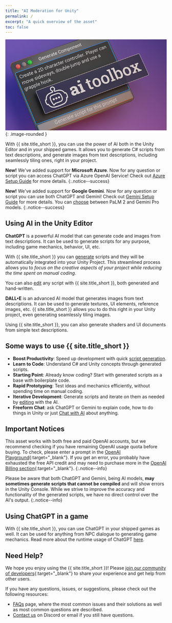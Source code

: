 ```yaml
---
title: "AI Moderation for Unity"
permalink: /
excerpt: "A quick overview of the asset"
toc: false
---
```


![](../assets/images/banners/sg-banner-1.png){: .image-rounded }

With {{ site.title_short }}, you can use the power of AI both in the Unity Editor and in your shipped games. It allows you to generate C# scripts from text descriptions, and generate images from text descriptions, including seamlessly tiling ones, right in your project.

**New!** We've added support for **Microsoft Azure**. Now for any question or script you can access ChatGPT via Azure OpenAI Service! Check out [Azure Setup Guide](/azure-set-up/) for more details.
{:.notice--success}

**New!** We've added support for **Google Gemini**. Now for any question or script you can use both ChatGPT and Gemini! Check out [Gemini Setup Guide](/gemini-set-up/) for more details. You can [choose](/gemini-set-up/#google-gemini-models) between PaLM 2 and Gemini Pro models.
{:.notice--success}

## Using AI in the Unity Editor

**ChatGPT** is a powerful AI model that can generate code and images from text descriptions. It can be used to generate scripts for any purpose, including game mechanics, behavior, UI, etc.

With {{ site.title_short }} you can [generate](/getting-started/#generating-scripts) scripts and they will be automatically integrated into your Unity Project. This streamlined process allows you to _focus on the creative aspects of your project while reducing the time spent on manual coding_.

You can also [edit](/getting-started/#editing-scripts) any script with {{ site.title_short }}, both generated and hand-written.

**DALL•E** is an advanced AI model that generates images from text descriptions. It can be used to generate textures, UI elements, reference images, etc. {{ site.title_short }} allows you to do this right in your Unity project, even generating seamlessly tiling images.

Using {{ site.title_short }}, you can also generate shaders and UI documents from simple text descriptions.

## Some ways to use {{ site.title_short }}

- **Boost Productivity**: Speed up development with quick [script generation](/getting-started/#generating-scripts).
- **Learn to Code**: Understand C# and Unity concepts through generated scripts.
- **Starting Point**: Already know coding? Start with generated scripts as a base with boilerplate code.
- **Rapid Prototyping**: Test ideas and mechanics efficiently, without spending time on manual coding.
- **Iterative Development**: Generate scripts and iterate on them as needed by [editing](/getting-started/#editing-scripts) with the AI.
- **Freeform Chat**: ask ChatGPT or Gemini to explain code, how to do things in Unity or just [Chat with AI](/getting-started/#chat-with-ai) about anything.

## Important Notices

This asset works with both free and paid OpenAI accounts, but we recommend checking if you have remaining OpenAI usage quota before buying. To check, please enter a prompt in the [OpenAI Playground](https://platform.openai.com/playground){:target="_blank"}. If you get an error, you probably have exhausted the free API credit and may need to purchase more in the [OpenAI Billing section](https://platform.openai.com/account/billing/overview){:target="_blank"}.
{:.notice--info}

Please be aware that both ChatGPT and Gemini, being AI models, **may sometimes generate scripts that cannot be compiled** and will show errors in the Unity Console. While we strive to improve the accuracy and functionality of the generated scripts, we have no direct control over the AI's output.
{:.notice--info}

## Using ChatGPT in a game

With {{ site.title_short }}, you can use ChatGPT in your shipped games as well. It can be used for anything from NPC dialogue to generating game mechanics. Read more about the runtime usage of ChatGPT [here](/runtime/).

## Need Help?

We hope you enjoy using the {{ site.title_short }}! Please [join our community of developers](https://discord.gg/xqfh46kKfw){:target="_blank"} to share your experience and get help from other users.

If you have any questions, issues, or suggestions, please check out the following resources:
- [FAQs](/faq/) page, where the most common issues and their solutions as well as most common questions are described.
- [Contact us](/contact-details/) on Discord or email if you still have questions.

